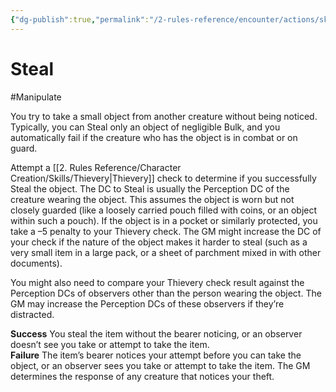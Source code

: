 ```yaml
---
{"dg-publish":true,"permalink":"/2-rules-reference/encounter/actions/skill-actions/steal/","noteIcon":""}
---
```


# Steal

#Manipulate 

You try to take a small object from another creature without being noticed. Typically, you can Steal only an object of negligible Bulk, and you automatically fail if the creature who has the object is in combat or on guard.

Attempt a [[2. Rules Reference/Character Creation/Skills/Thievery\|Thievery]] check to determine if you successfully Steal the object. The DC to Steal is usually the Perception DC of the creature wearing the object. This assumes the object is worn but not closely guarded (like a loosely carried pouch filled with coins, or an object within such a pouch). If the object is in a pocket or similarly protected, you take a –5 penalty to your Thievery check. The GM might increase the DC of your check if the nature of the object makes it harder to steal (such as a very small item in a large pack, or a sheet of parchment mixed in with other documents).

You might also need to compare your Thievery check result against the Perception DCs of observers other than the person wearing the object. The GM may increase the Perception DCs of these observers if they’re distracted.

**Success** You steal the item without the bearer noticing, or an observer doesn’t see you take or attempt to take the item.  
**Failure** The item’s bearer notices your attempt before you can take the object, or an observer sees you take or attempt to take the item. The GM determines the response of any creature that notices your theft.
